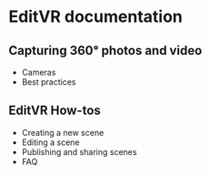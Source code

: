 # EditVR documentation

## Capturing 360° photos and video

* Cameras
* Best practices

## EditVR How-tos

* Creating a new scene
* Editing a scene
* Publishing and sharing scenes
* FAQ
